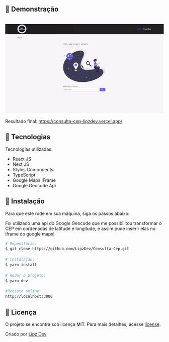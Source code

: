 ## 🚀 Demonstração

</br>
<img src="https://github.com/LipzDev/Consulta-Cep/blob/master/public/img/preview.gif" alt="" width="1270"/>
</br>

Resultado final: https://consulta-cep-lipzdev.vercel.app/

## 🚀 Tecnologias

Tecnologias utilizadas:

- React JS
- Next JS
- Styles Components
- TypeScript
- Google Maps iFrame
- Google Geocode Api

## 🚀 Instalação

Para que este rode em sua máquina, siga os passos abaixo:

Foi utilizado uma api do Google Geocode que me possibilitou transformar o CEP em cordenadas de latitude e longitude, e assim pude inserir elas no iframe do google maps!

```bash
# Repositório:
$ git clone https://github.com/LipzDev/Consulta-Cep.git

# Instalação:
$ yarn install

# Rodar o projeto:
$ yarn dev

#Projeto online:
http://localhost:3000
```

## 🚀 Licença

<p>O projeto se encontra sob licença MIT. Para mais detalhes, acesse <a href='license'>license<a>.</p>
<p>Criado por <a href='https://github.com/LipzDev/' target='blank'>Lipz Dev</a></p>
